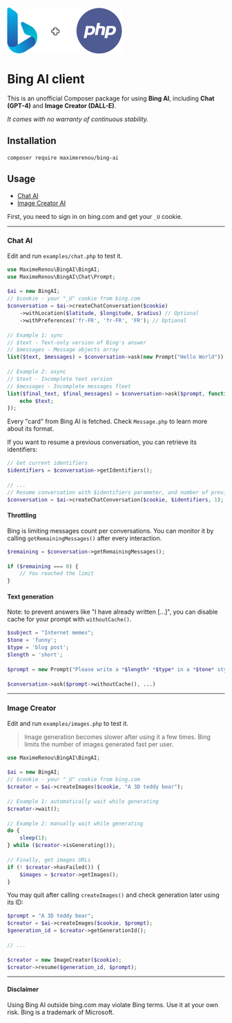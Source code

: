 ![Bing + PHP](logo.png)

# Bing AI client

This is an unofficial Composer package for using **Bing AI**, including **Chat (GPT-4)** and **Image Creator (DALL-E)**.

_It comes with no warranty of continuous stability._

## Installation

    composer require maximerenou/bing-ai

## Usage

- [Chat AI](#chat-ai)
- [Image Creator AI](#image-creator)

First, you need to sign in on bing.com and get your `_U` cookie.

---------------------------------------

### Chat AI

Edit and run `examples/chat.php` to test it.

```php
use MaximeRenou\BingAI\BingAI;
use MaximeRenou\BingAI\Chat\Prompt;

$ai = new BingAI;
// $cookie - your "_U" cookie from bing.com
$conversation = $ai->createChatConversation($cookie)
    ->withLocation($latitude, $longitude, $radius) // Optional
    ->withPreferences('fr-FR', 'fr-FR', 'FR'); // Optional

// Example 1: sync
// $text - Text-only version of Bing's answer
// $messages - Message objects array
list($text, $messages) = $conversation->ask(new Prompt("Hello World"));

// Example 2: async
// $text - Incomplete text version
// $messages - Incomplete messages fleet
list($final_text, $final_messages) = $conversation->ask($prompt, function ($text, $messages) {
    echo $text;
});

```

Every "card" from Bing AI is fetched. Check `Message.php` to learn more about its format.

If you want to resume a previous conversation, you can retrieve its identifiers:
```php
// Get current identifiers
$identifiers = $conversation->getIdentifiers();

// ...
// Resume conversation with $identifiers parameter, and number of previous questions
$conversation = $ai->createChatConversation($cookie, $identifiers, 1);
```

#### Throttling

Bing is limiting messages count per conversations. You can monitor it by calling `getRemainingMessages()` after every interaction.

```php
$remaining = $conversation->getRemainingMessages();

if ($remaining === 0) {
    // You reached the limit
}
```

#### Text generation

Note: to prevent answers like "I have already written \[...]", you can disable cache for your prompt with `withoutCache()`.

```php
$subject = "Internet memes";
$tone = 'funny';
$type = 'blog post';
$length = 'short';

$prompt = new Prompt("Please write a *$length* *$type* in a *$tone* style about `$subject`. Please wrap the $type in a markdown codeblock.");

$conversation->ask($prompt->withoutCache(), ...)
```

---------------------------------------

### Image Creator

Edit and run `examples/images.php` to test it.

> Image generation becomes slower after using it a few times. Bing limits the number of images generated fast per user.

```php
use MaximeRenou\BingAI\BingAI;

$ai = new BingAI;
// $cookie - your "_U" cookie from bing.com
$creator = $ai->createImages($cookie, "A 3D teddy bear");

// Example 1: automatically wait while generating
$creator->wait();

// Example 2: manually wait while generating
do {
    sleep(1);
} while ($creator->isGenerating());

// Finally, get images URLs
if (! $creator->hasFailed()) {
    $images = $creator->getImages();
}
```

You may quit after calling `createImages()` and check generation later using its ID:

```php
$prompt = "A 3D teddy bear";
$creator = $ai->createImages($cookie, $prompt);
$generation_id = $creator->getGenerationId();

// ...

$creator = new ImageCreator($cookie);
$creator->resume($generation_id, $prompt);
```

---------------------------------------

#### Disclaimer

Using Bing AI outside bing.com may violate Bing terms. Use it at your own risk.
Bing is a trademark of Microsoft.
